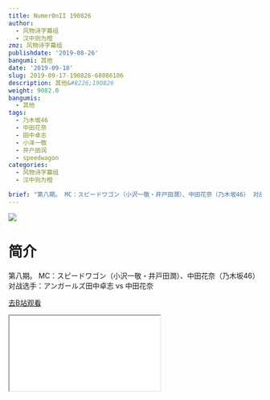 ```yaml
---
title: Numer0nII 190826
author:
  - 风物诗字幕组
  - 汉中则为橙
zmz: 风物诗字幕组
publishdate: '2019-08-26'
bangumi: 其他
date: '2019-09-18'
slug: 2019-09-17-190826-68086106
description: 其他&#8226;190826
weight: 9082.0
bangumis:
  - 其他
tags:
  - 乃木坂46
  - 中田花奈
  - 田中卓志
  - 小泽一敬
  - 井户田润
  - speedwagon
categories:
  - 风物诗字幕组
  - 汉中则为橙

brief: "第八期。 MC：スピードワゴン（小沢一敬・井戸田潤）、中田花奈（乃木坂46） 对战选手：アンガールズ田中卓志 vs 中田花奈"
---
```

![](https://raw.githubusercontent.com/tcgriffith/owaraisite/master/static/tmpimg/d738db70ff43aa28aa431ed2489897afbb725a36.jpg.480.jpg)
# 简介  
第八期。
MC：スピードワゴン（小沢一敬・井戸田潤）、中田花奈（乃木坂46）
对战选手：アンガールズ田中卓志 vs 中田花奈  

[去B站观看](https://www.bilibili.com/video/av68086106/)
<div class ="resp-container"><iframe class="testiframe" src="//player.bilibili.com/player.html?aid=68086106"", scrolling="no", allowfullscreen="true" > </iframe></div> 

